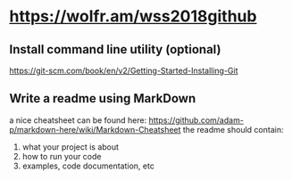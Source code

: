 # https://wolfr.am/wss2018github

## Install command line utility (optional)
https://git-scm.com/book/en/v2/Getting-Started-Installing-Git

## Write a readme using MarkDown
a nice cheatsheet can be found here: https://github.com/adam-p/markdown-here/wiki/Markdown-Cheatsheet
the readme should contain: 
1. what your project is about
2. how to run your code
3. examples, code documentation, etc
